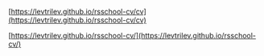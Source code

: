 [https://levtrilev.github.io/rsschool-cv/cv](https://levtrilev.github.io/rsschool-cv/cv)


[https://levtrilev.github.io/rsschool-cv/](https://levtrilev.github.io/rsschool-cv/)